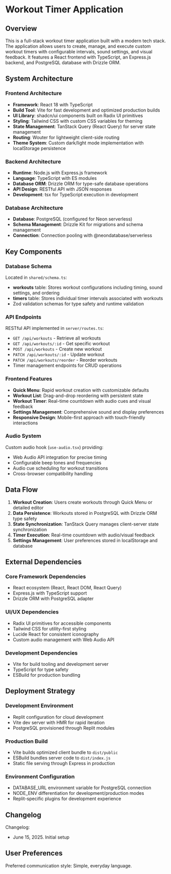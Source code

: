 # Workout Timer Application

## Overview

This is a full-stack workout timer application built with a modern tech stack. The application allows users to create, manage, and execute custom workout timers with configurable intervals, sound settings, and visual feedback. It features a React frontend with TypeScript, an Express.js backend, and PostgreSQL database with Drizzle ORM.

## System Architecture

### Frontend Architecture
- **Framework**: React 18 with TypeScript
- **Build Tool**: Vite for fast development and optimized production builds
- **UI Library**: shadcn/ui components built on Radix UI primitives
- **Styling**: Tailwind CSS with custom CSS variables for theming
- **State Management**: TanStack Query (React Query) for server state management
- **Routing**: Wouter for lightweight client-side routing
- **Theme System**: Custom dark/light mode implementation with localStorage persistence

### Backend Architecture
- **Runtime**: Node.js with Express.js framework
- **Language**: TypeScript with ES modules
- **Database ORM**: Drizzle ORM for type-safe database operations
- **API Design**: RESTful API with JSON responses
- **Development**: tsx for TypeScript execution in development

### Database Architecture
- **Database**: PostgreSQL (configured for Neon serverless)
- **Schema Management**: Drizzle Kit for migrations and schema management
- **Connection**: Connection pooling with @neondatabase/serverless

## Key Components

### Database Schema
Located in `shared/schema.ts`:
- **workouts** table: Stores workout configurations including timing, sound settings, and ordering
- **timers** table: Stores individual timer intervals associated with workouts
- Zod validation schemas for type safety and runtime validation

### API Endpoints
RESTful API implemented in `server/routes.ts`:
- `GET /api/workouts` - Retrieve all workouts
- `GET /api/workouts/:id` - Get specific workout
- `POST /api/workouts` - Create new workout
- `PATCH /api/workouts/:id` - Update workout
- `PATCH /api/workouts/reorder` - Reorder workouts
- Timer management endpoints for CRUD operations

### Frontend Features
- **Quick Menu**: Rapid workout creation with customizable defaults
- **Workout List**: Drag-and-drop reordering with persistent state
- **Workout Timer**: Real-time countdown with audio cues and visual feedback
- **Settings Management**: Comprehensive sound and display preferences
- **Responsive Design**: Mobile-first approach with touch-friendly interactions

### Audio System
Custom audio hook (`use-audio.tsx`) providing:
- Web Audio API integration for precise timing
- Configurable beep tones and frequencies
- Audio cue scheduling for workout transitions
- Cross-browser compatibility handling

## Data Flow

1. **Workout Creation**: Users create workouts through Quick Menu or detailed editor
2. **Data Persistence**: Workouts stored in PostgreSQL with Drizzle ORM type safety
3. **State Synchronization**: TanStack Query manages client-server state synchronization
4. **Timer Execution**: Real-time countdown with audio/visual feedback
5. **Settings Management**: User preferences stored in localStorage and database

## External Dependencies

### Core Framework Dependencies
- React ecosystem (React, React DOM, React Query)
- Express.js with TypeScript support
- Drizzle ORM with PostgreSQL adapter

### UI/UX Dependencies
- Radix UI primitives for accessible components
- Tailwind CSS for utility-first styling
- Lucide React for consistent iconography
- Custom audio management with Web Audio API

### Development Dependencies
- Vite for build tooling and development server
- TypeScript for type safety
- ESBuild for production bundling

## Deployment Strategy

### Development Environment
- Replit configuration for cloud development
- Vite dev server with HMR for rapid iteration
- PostgreSQL provisioned through Replit modules

### Production Build
- Vite builds optimized client bundle to `dist/public`
- ESBuild bundles server code to `dist/index.js`
- Static file serving through Express in production

### Environment Configuration
- DATABASE_URL environment variable for PostgreSQL connection
- NODE_ENV differentiation for development/production modes
- Replit-specific plugins for development experience

## Changelog

Changelog:
- June 15, 2025. Initial setup

## User Preferences

Preferred communication style: Simple, everyday language.